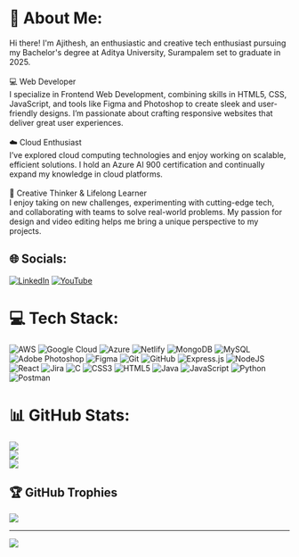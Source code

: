 # 💫 About Me:
Hi there! I'm Ajithesh, an enthusiastic and creative tech enthusiast pursuing my Bachelor's degree at Aditya University, Surampalem set to graduate in 2025.<br><br>💻 Web Developer<br>I specialize in Frontend Web Development, combining skills in HTML5, CSS, JavaScript, and tools like Figma and Photoshop to create sleek and user-friendly designs. I’m passionate about crafting responsive websites that deliver great user experiences.<br><br>☁️ Cloud Enthusiast<br>I’ve explored cloud computing technologies and enjoy working on scalable, efficient solutions. I hold an Azure AI 900 certification and continually expand my knowledge in cloud platforms.<br><br>🎨 Creative Thinker & Lifelong Learner<br>I enjoy taking on new challenges, experimenting with cutting-edge tech, and collaborating with teams to solve real-world problems. My passion for design and video editing helps me bring a unique perspective to my projects.


## 🌐 Socials:
[![LinkedIn](https://img.shields.io/badge/LinkedIn-%230077B5.svg?logo=linkedin&logoColor=white)](https://linkedin.com/in/https://www.linkedin.com/in/pedagandham-ajithesh/) [![YouTube](https://img.shields.io/badge/YouTube-%23FF0000.svg?logo=YouTube&logoColor=white)](https://youtube.com/@https://www.youtube.com/ajithesh9) 

# 💻 Tech Stack:
![AWS](https://img.shields.io/badge/AWS-%23FF9900.svg?style=for-the-badge&logo=amazon-aws&logoColor=white) ![Google Cloud](https://img.shields.io/badge/GoogleCloud-%234285F4.svg?style=for-the-badge&logo=google-cloud&logoColor=white) ![Azure](https://img.shields.io/badge/azure-%230072C6.svg?style=for-the-badge&logo=microsoftazure&logoColor=white) ![Netlify](https://img.shields.io/badge/netlify-%23000000.svg?style=for-the-badge&logo=netlify&logoColor=#00C7B7) ![MongoDB](https://img.shields.io/badge/MongoDB-%234ea94b.svg?style=for-the-badge&logo=mongodb&logoColor=white) ![MySQL](https://img.shields.io/badge/mysql-4479A1.svg?style=for-the-badge&logo=mysql&logoColor=white) ![Adobe Photoshop](https://img.shields.io/badge/adobe%20photoshop-%2331A8FF.svg?style=for-the-badge&logo=adobe%20photoshop&logoColor=white) ![Figma](https://img.shields.io/badge/figma-%23F24E1E.svg?style=for-the-badge&logo=figma&logoColor=white) ![Git](https://img.shields.io/badge/git-%23F05033.svg?style=for-the-badge&logo=git&logoColor=white) ![GitHub](https://img.shields.io/badge/github-%23121011.svg?style=for-the-badge&logo=github&logoColor=white) ![Express.js](https://img.shields.io/badge/express.js-%23404d59.svg?style=for-the-badge&logo=express&logoColor=%2361DAFB) ![NodeJS](https://img.shields.io/badge/node.js-6DA55F?style=for-the-badge&logo=node.js&logoColor=white) ![React](https://img.shields.io/badge/react-%2320232a.svg?style=for-the-badge&logo=react&logoColor=%2361DAFB) ![Jira](https://img.shields.io/badge/jira-%230A0FFF.svg?style=for-the-badge&logo=jira&logoColor=white) ![C](https://img.shields.io/badge/c-%2300599C.svg?style=for-the-badge&logo=c&logoColor=white) ![CSS3](https://img.shields.io/badge/css3-%231572B6.svg?style=for-the-badge&logo=css3&logoColor=white) ![HTML5](https://img.shields.io/badge/html5-%23E34F26.svg?style=for-the-badge&logo=html5&logoColor=white) ![Java](https://img.shields.io/badge/java-%23ED8B00.svg?style=for-the-badge&logo=openjdk&logoColor=white) ![JavaScript](https://img.shields.io/badge/javascript-%23323330.svg?style=for-the-badge&logo=javascript&logoColor=%23F7DF1E) ![Python](https://img.shields.io/badge/python-3670A0?style=for-the-badge&logo=python&logoColor=ffdd54) ![Postman](https://img.shields.io/badge/Postman-FF6C37?style=for-the-badge&logo=postman&logoColor=white)
# 📊 GitHub Stats:
![](https://github-readme-stats.vercel.app/api?username=Ajithesh9&theme=dark&hide_border=false&include_all_commits=true&count_private=false)<br/>
![](https://github-readme-streak-stats.herokuapp.com/?user=Ajithesh9&theme=dark&hide_border=false)<br/>
![](https://github-readme-stats.vercel.app/api/top-langs/?username=Ajithesh9&theme=dark&hide_border=false&include_all_commits=true&count_private=false&layout=compact)

## 🏆 GitHub Trophies
![](https://github-profile-trophy.vercel.app/?username=Ajithesh9&theme=radical&no-frame=false&no-bg=true&margin-w=4)

---
[![](https://visitcount.itsvg.in/api?id=Ajithesh9&icon=0&color=0)](https://visitcount.itsvg.in)

<!-- Proudly created with GPRM ( https://gprm.itsvg.in ) -->
